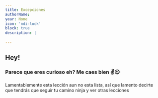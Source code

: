 ```yaml
---
title: Excepciones
authorName: 
year: None
icon: 'mdi-lock'
block: true
description: |
  
---
```


## Hey!
### Parece que eres curioso eh? Me caes bien ✌😉
Lamentablemente esta lección aun no esta lista, así que lamento decirte que tendrás que seguir tu camino ninja y ver otras lecciones